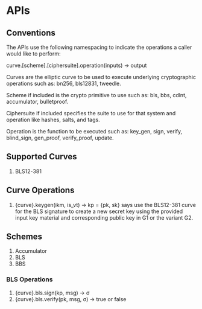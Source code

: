 # APIs

## Conventions

The APIs use the following namespacing to indicate the operations a caller would like to perform:

curve.\[scheme\].\[ciphersuite\].operation(inputs) -> output

Curves are the elliptic curve to be used to execute underlying cryptographic operations such as: bn256, bls12831, tweedle.

Scheme if included is the crypto primitive to use such as: bls, bbs, cdlnt, accumulator, bulletproof.

Ciphersuite if included specifies the suite to use for that system and operation like hashes, salts, and tags.

Operation is the function to be executed such as: key_gen, sign, verify, blind_sign, gen_proof, verify_proof, update.

## Supported Curves

1. BLS12-381

## Curve Operations

1. {curve}.keygen(ikm, is_vt) -> kp = {pk, sk} says use the BLS12-381 curve for the BLS signature to create a new secret key using the provided input key material and corresponding public key in G1 or the variant G2.

## Schemes

1. Accumulator
1. BLS
1. BBS

### BLS Operations

1. {curve}.bls.sign(kp, msg) -> &sigma;
1. {curve}.bls.verify(pk, msg, &sigma;) -> true or false